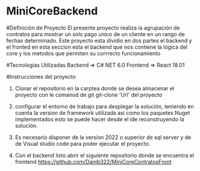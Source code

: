 # MiniCoreBackend

#Definición de Proyecto
El presente proyecto realiza la agrupación de contratos para mostrar un solo pago unico de un cliente en un rango de fechas determinado.
Este proyecto esta dividio en dos partes el backend y el fronted  en esta seccion esta el backend que nos contiene la lógica del core y los metodos que permiten su corrrecto funcionamiento

#Tecnologias Utilizadas 
Backend => C# NET 6.0
Frontend => React 18.01

#Instrucciones del proyecto
1. Clonar el repositorio en la carptea donde se desea almacenar el proyecto con le comanod de git git-clone 'Url' del proyecto

2. configurar el entorno de trabajo para desplegar la solución, teniendo en cuenta la version de framework utilizada asi como los paquetes Nuget implementados esto se puede hacer desde el ide reconstruyendo la solución.

3. Es necesario disponer de la version 2022 o superior de sql server y de de Visual studio code para poder ejecutar el proyecto.

4. Con el backend listo abrir el siguiente repositorio donde se encuentra el frontend https://github.com/Danib322/MiniCoreContratosFront
